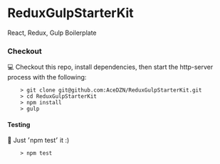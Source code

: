 # ReduxGulpStarterKit
React, Redux, Gulp Boilerplate

### Checkout

:computer: Checkout this repo, install dependencies, then start the http-server process with the following:

```
	> git clone git@github.com:AceDZN/ReduxGulpStarterKit.git
	> cd ReduxGulpStarterKit
	> npm install
	> gulp
```
#### Testing
:memo: Just ׳npm test׳ it :)

```
	> npm test
```
